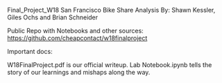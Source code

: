 Final_Project_W18
San Francisco Bike Share Analysis By: Shawn Kessler, Giles Ochs and Brian Schneider

Public Repo with Notebooks and other sources: 
https://github.com/cheapcontact/w18finalproject 

Important docs: 

W18FinalProject.pdf is our official writeup. 
Lab Notebook.ipynb tells the story of our learnings and mishaps along the way.
